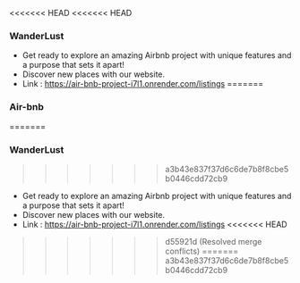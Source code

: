 <<<<<<< HEAD
<<<<<<< HEAD
### WanderLust

- Get ready to explore an amazing Airbnb project with unique features and a purpose that sets it apart!
- Discover new places with our website.
- Link : https://air-bnb-project-i7l1.onrender.com/listings
=======
### Air-bnb
=======
### WanderLust
>>>>>>> a3b43e837f37d6c6de7b8f8cbe5b0446cdd72cb9

- Get ready to explore an amazing Airbnb project with unique features and a purpose that sets it apart!
- Discover new places with our website.
- Link : https://air-bnb-project-i7l1.onrender.com/listings
<<<<<<< HEAD
>>>>>>> d55921d (Resolved merge conflicts)
=======
>>>>>>> a3b43e837f37d6c6de7b8f8cbe5b0446cdd72cb9
